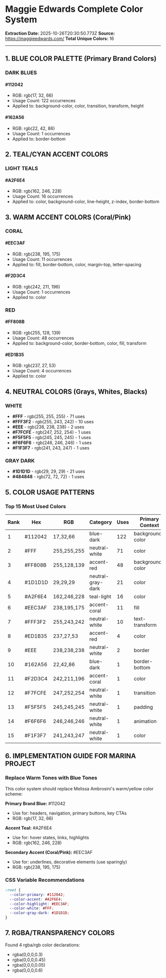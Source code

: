 # Maggie Edwards Complete Color System

**Extraction Date:** 2025-10-26T20:30:50.773Z
**Source:** https://maggieedwards.com/
**Total Unique Colors:** 16

---

## 1. BLUE COLOR PALETTE (Primary Brand Colors)

### DARK BLUES

#### #112042
- RGB: rgb(17, 32, 66)
- Usage Count: 122 occurrences
- Applied to: background-color, color, transition, transform, height

#### #162A56
- RGB: rgb(22, 42, 86)
- Usage Count: 1 occurrences
- Applied to: border-bottom


## 2. TEAL/CYAN ACCENT COLORS

### LIGHT TEALS

#### #A2F6E4
- RGB: rgb(162, 246, 228)
- Usage Count: 16 occurrences
- Applied to: color, background-color, line-height, z-index, border-bottom


## 3. WARM ACCENT COLORS (Coral/Pink)

### CORAL

#### #EEC3AF
- RGB: rgb(238, 195, 175)
- Usage Count: 11 occurrences
- Applied to: fill, border-bottom, color, margin-top, letter-spacing

#### #F2D3C4
- RGB: rgb(242, 211, 196)
- Usage Count: 1 occurrences
- Applied to: color


### RED

#### #FF808B
- RGB: rgb(255, 128, 139)
- Usage Count: 48 occurrences
- Applied to: background-color, border-bottom, color, fill, transform

#### #ED1B35
- RGB: rgb(237, 27, 53)
- Usage Count: 4 occurrences
- Applied to: color


## 4. NEUTRAL COLORS (Grays, Whites, Blacks)

### WHITE

- **#FFF** - rgb(255, 255, 255) - 71 uses
- **#FFF3F2** - rgb(255, 243, 242) - 10 uses
- **#EEE** - rgb(238, 238, 238) - 2 uses
- **#F7FCFE** - rgb(247, 252, 254) - 1 uses
- **#F5F5F5** - rgb(245, 245, 245) - 1 uses
- **#F6F6F6** - rgb(246, 246, 246) - 1 uses
- **#F1F3F7** - rgb(241, 243, 247) - 1 uses

### GRAY DARK

- **#1D1D1D** - rgb(29, 29, 29) - 21 uses
- **#484848** - rgb(72, 72, 72) - 1 uses

## 5. COLOR USAGE PATTERNS

### Top 15 Most Used Colors

| Rank | Hex | RGB | Category | Uses | Primary Context |
|------|-----|-----|----------|------|----------------|
| 1 | #112042 | 17,32,66 | blue-dark | 122 | background-color |
| 2 | #FFF | 255,255,255 | neutral-white | 71 | color |
| 3 | #FF808B | 255,128,139 | accent-red | 48 | background-color |
| 4 | #1D1D1D | 29,29,29 | neutral-gray-dark | 21 | color |
| 5 | #A2F6E4 | 162,246,228 | teal-light | 16 | color |
| 6 | #EEC3AF | 238,195,175 | accent-coral | 11 | fill |
| 7 | #FFF3F2 | 255,243,242 | neutral-white | 10 | text-transform |
| 8 | #ED1B35 | 237,27,53 | accent-red | 4 | color |
| 9 | #EEE | 238,238,238 | neutral-white | 2 | border |
| 10 | #162A56 | 22,42,86 | blue-dark | 1 | border-bottom |
| 11 | #F2D3C4 | 242,211,196 | accent-coral | 1 | color |
| 12 | #F7FCFE | 247,252,254 | neutral-white | 1 | transition |
| 13 | #F5F5F5 | 245,245,245 | neutral-white | 1 | padding |
| 14 | #F6F6F6 | 246,246,246 | neutral-white | 1 | animation |
| 15 | #F1F3F7 | 241,243,247 | neutral-white | 1 | color |

## 6. IMPLEMENTATION GUIDE FOR MARINA PROJECT

### Replace Warm Tones with Blue Tones

This color system should replace Melissa Ambrosini's warm/yellow color scheme:

**Primary Brand Blue:** #112042
- Use for: headers, navigation, primary buttons, key CTAs
- RGB: rgb(17, 32, 66)

**Accent Teal:** #A2F6E4
- Use for: hover states, links, highlights
- RGB: rgb(162, 246, 228)

**Secondary Accent (Coral/Pink):** #EEC3AF
- Use for: underlines, decorative elements (use sparingly)
- RGB: rgb(238, 195, 175)

### CSS Variable Recommendations

```css
:root {
  --color-primary: #112042;
  --color-accent: #A2F6E4;
  --color-highlight: #EEC3AF;
  --color-white: #FFF;
  --color-gray-dark: #1D1D1D;
}
```

## 7. RGBA/TRANSPARENCY COLORS

Found 4 rgba/rgb color declarations:

- rgba(0,0,0,0.3)
- rgba(0,0,0,0.45)
- rgba(0,0,0,0.05)
- rgba(0,0,0,0.6)
